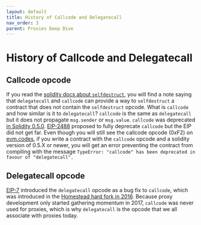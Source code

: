 ```yaml
---
layout: default
title: History of Callcode and Delegatecall
nav_order: 3
parent: Proxies Deep Dive
---
```


# History of Callcode and Delegatecall

## Callcode opcode

If you read the [solidity docs about `selfdestruct`](https://docs.soliditylang.org/en/latest/introduction-to-smart-contracts.html#deactivate-and-self-destruct), you will find a note saying that `delegatecall` and `callcode` can provide a way to `selfdestruct` a contract that does not contain the `selfdestruct` opcode. What is `callcode` and how similar is it to `delegatecall`? `callcode` is the same as `delegatecall` but it does not propagate `msg.sender` or `msg.value`. `callcode` was deprecated [in Solidity 0.5.0](https://docs.soliditylang.org/en/latest/050-breaking-changes.html#functions). [EIP-2488](https://eips.ethereum.org/EIPS/eip-2488) proposed to fully deprecate `callcode` but the EIP did not get far. Even though you will still see the callcode opcode (0xF2) on [evm.codes](https://www.evm.codes/), if you write a contract with the `callcode` opcode and a solidity version of 0.5.X or newer, you will get an error preventing the contract from compiling with the message `TypeError: "callcode" has been deprecated in favour of "delegatecall".`

## Delegatecall opcode

[EIP-7](https://eips.ethereum.org/EIPS/eip-7) introduced the `delegatecall` opcode as a bug fix to `callcode`, which was introduced in the [Homestead hard fork in 2016](https://ethereum.org/en/history/#homestead). Because proxy development only started gathering momentum in 2017, `callcode` was never used for proxies, which is why `delegatecall` is the opcode that we all associate with proxies today.